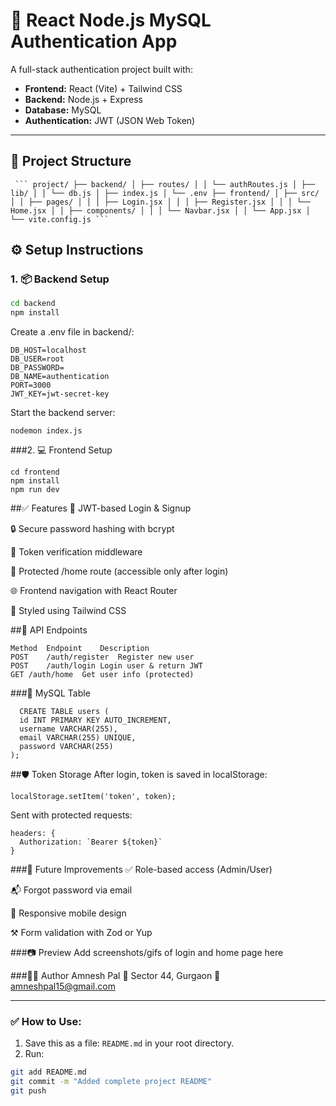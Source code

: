 # 🔐 React Node.js MySQL Authentication App

A full-stack authentication project built with:

- **Frontend:** React (Vite) + Tailwind CSS  
- **Backend:** Node.js + Express  
- **Database:** MySQL  
- **Authentication:** JWT (JSON Web Token)

---

## 📁 Project Structure

<pre><code> ``` project/ ├── backend/ │ ├── routes/ │ │ └── authRoutes.js │ ├── lib/ │ │ └── db.js │ ├── index.js │ └── .env ├── frontend/ │ ├── src/ │ │ ├── pages/ │ │ │ ├── Login.jsx │ │ │ ├── Register.jsx │ │ │ └── Home.jsx │ │ ├── components/ │ │ │ └── Navbar.jsx │ │ └── App.jsx │ └── vite.config.js ``` </code></pre>


## ⚙️ Setup Instructions

### 1. 📦 Backend Setup

```bash
cd backend
npm install

```
Create a .env file in backend/:
```
DB_HOST=localhost
DB_USER=root
DB_PASSWORD=
DB_NAME=authentication
PORT=3000
JWT_KEY=jwt-secret-key
```

Start the backend server:
```
nodemon index.js

```


###2. 💻 Frontend Setup

```
cd frontend
npm install
npm run dev
```

##✅ Features
🔐 JWT-based Login & Signup

🔒 Secure password hashing with bcrypt

🔑 Token verification middleware

🔐 Protected /home route (accessible only after login)

🌐 Frontend navigation with React Router

🎨 Styled using Tailwind CSS


##📌 API Endpoints
```
Method	Endpoint	Description
POST	/auth/register	Register new user
POST	/auth/login	Login user & return JWT
GET	/auth/home	Get user info (protected)

```
###📝 MySQL Table

```
  CREATE TABLE users (
  id INT PRIMARY KEY AUTO_INCREMENT,
  username VARCHAR(255),
  email VARCHAR(255) UNIQUE,
  password VARCHAR(255)
);
```

##🛡 Token Storage
After login, token is saved in localStorage:

```
localStorage.setItem('token', token);

```

Sent with protected requests:

```
headers: {
  Authorization: `Bearer ${token}`
}
```

###🚀 Future Improvements
✅ Role-based access (Admin/User)

📬 Forgot password via email

📱 Responsive mobile design

⚒️ Form validation with Zod or Yup

###📷 Preview
Add screenshots/gifs of login and home page here

###🧑‍💻 Author
Amnesh Pal
📍 Sector 44, Gurgaon
📧 amneshpal15@gmail.com

---

### ✅ How to Use:

1. Save this as a file: `README.md` in your root directory.
2. Run:

```bash
git add README.md
git commit -m "Added complete project README"
git push
